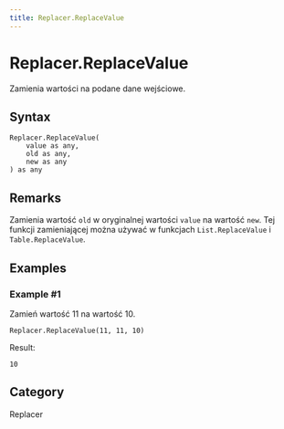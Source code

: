 ```yaml
---
title: Replacer.ReplaceValue
---
```


# Replacer.ReplaceValue


Zamienia wartości na podane dane wejściowe.


## Syntax

```powerquery
Replacer.ReplaceValue(
    value as any,
    old as any,
    new as any
) as any
```


## Remarks

Zamienia wartość <code>old</code> w oryginalnej wartości <code>value</code> na wartość <code>new</code>. Tej funkcji zamieniającej można używać w funkcjach <code>List.ReplaceValue</code> i <code>Table.ReplaceValue</code>.


## Examples

### Example #1 
Zamień wartość 11 na wartość 10.
```powerquery
Replacer.ReplaceValue(11, 11, 10)
```

Result: 
```powerquery
10
```




## Category
Replacer
